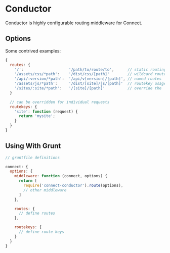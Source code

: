 # Conductor

Conductor is highly configurable routing middleware for Connect.

## Options

Some contrived examples:

```javascript
{
  routes: {
    '/':                    '/path/to/route/to',      // static routing
    '/assets/css/*path':    '/dist/css/[path]'        // wildcard routes
    '/api/:version/*path':  '/api/v[version]/[path]', // named routes
    '/assets/js/*path':     '/dist/[site]/js/[path]'  // routekey usage
    '/sites/:site/*path':   '/[site]/[path]'          // override the `site` routekey for this request
  }

  // can be overridden for individual requests
  routekeys: {
    'site': function (request) {
      return 'mysite';
    }
  }
}
```

## Using With Grunt

```javascript
// gruntfile definitions

connect: {
  options: {
    middleware: function (connect, options) {
      return [
        require('connect-conductor').route(options),
        // other middleware
      ]
    },

    routes: {
      // define routes
    },

    routekeys: {
      // define route keys
    }
  }
}
```
